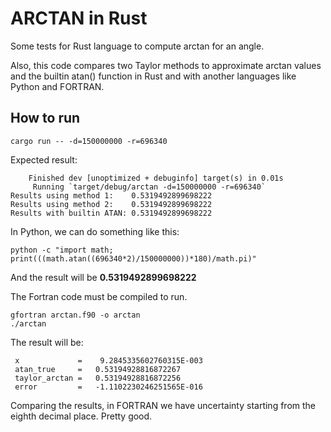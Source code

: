 # ARCTAN in Rust

Some tests for Rust language to compute arctan for an angle. 

Also, this code compares two Taylor methods to approximate arctan values and the builtin atan() function in Rust and with another languages like Python and FORTRAN.

How to run
---

```
cargo run -- -d=150000000 -r=696340
```

Expected result:

```
    Finished dev [unoptimized + debuginfo] target(s) in 0.01s
     Running `target/debug/arctan -d=150000000 -r=696340`
Results using method 1:    0.5319492899698222
Results using method 2:    0.5319492899698222
Results with builtin ATAN: 0.5319492899698222
```

In Python, we can do something like this:

```
python -c "import math; print(((math.atan((696340*2)/150000000))*180)/math.pi)"
```

And the result will be **0.5319492899698222**

The Fortran code must be compiled to run.

```
gfortran arctan.f90 -o arctan
./arctan
```

The result will be:

```
 x             =    9.2845335602760315E-003
 atan_true     =   0.53194928816872267     
 taylor_arctan =   0.53194928816872256     
 error         =   -1.1102230246251565E-016
```

Comparing the results, in FORTRAN we have uncertainty starting from the eighth decimal place. Pretty good. 
